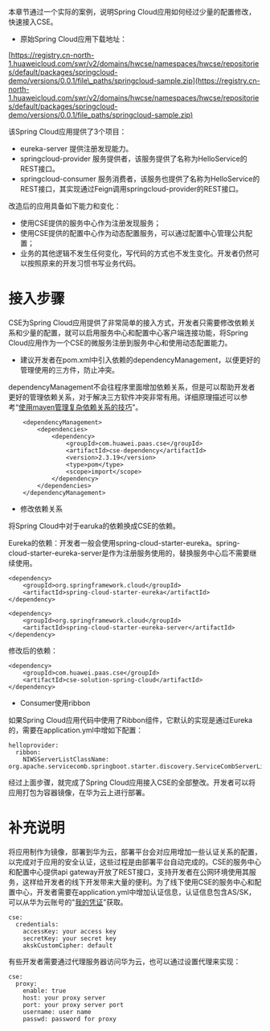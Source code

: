 本章节通过一个实际的案例，说明Spring Cloud应用如何经过少量的配置修改，快速接入CSE。

* 原始Spring Cloud应用下载地址：

[https://registry.cn-north-1.huaweicloud.com/swr/v2/domains/hwcse/namespaces/hwcse/repositories/default/packages/springcloud-demo/versions/0.0.1/file\_paths/springcloud-sample.zip](https://registry.cn-north-1.huaweicloud.com/swr/v2/domains/hwcse/namespaces/hwcse/repositories/default/packages/springcloud-demo/versions/0.0.1/file_paths/springcloud-sample.zip)

该Spring Cloud应用提供了3个项目：

* eureka-server 提供注册发现能力。
* springcloud-provider 服务提供者，该服务提供了名称为HelloService的REST接口。
* springcloud-consumer 服务消费者，该服务也提供了名称为HelloService的REST接口，其实现通过Feign调用springcloud-provider的REST接口。

改造后的应用具备如下能力和变化：

* 使用CSE提供的服务中心作为注册发现服务；
* 使用CSE提供的配置中心作为动态配置服务，可以通过配置中心管理公共配置；
* 业务的其他逻辑不发生任何变化，写代码的方式也不发生变化。开发者仍然可以按照原来的开发习惯书写业务代码。

# 接入步骤

CSE为Spring Cloud应用提供了非常简单的接入方式，开发者只需要修改依赖关系和少量的配置，就可以启用服务中心和配置中心客户端连接功能，将Spring Cloud应用作为一个CSE的微服务注册到服务中心和使用动态配置能力。

* 建议开发者在pom.xml中引入依赖的dependencyManagement，以便更好的管理使用的三方件，防止冲突。

dependencyManagement不会往程序里面增加依赖关系，但是可以帮助开发者更好的管理依赖关系，对于解决三方软件冲突非常有用。详细原理描述可以参考“[使用maven管理复杂依赖关系的技巧](http://servicecomb.incubator.apache.org/cn/docs/maven_dependency_management/)"。

```
    <dependencyManagement>
        <dependencies>
            <dependency>
                <groupId>com.huawei.paas.cse</groupId>
                <artifactId>cse-dependency</artifactId>
                <version>2.3.19</version>
                <type>pom</type>
                <scope>import</scope>
            </dependency>
        </dependencies>
    </dependencyManagement>
```

* 修改依赖关系

将Spring Cloud中对于earuka的依赖换成CSE的依赖。

Eureka的依赖：开发者一般会使用spring-cloud-starter-eureka。spring-cloud-starter-eureka-server是作为注册服务使用的，替换服务中心后不需要继续使用。

```
<dependency>
    <groupId>org.springframework.cloud</groupId>
    <artifactId>spring-cloud-starter-eureka</artifactId>
</dependency>

<dependency>
    <groupId>org.springframework.cloud</groupId>
    <artifactId>spring-cloud-starter-eureka-server</artifactId>
</dependency>
```

修改后的依赖：

```
<dependency>
    <groupId>com.huawei.paas.cse</groupId>
    <artifactId>cse-solution-spring-cloud</artifactId>
</dependency>
```

* Consumer使用ribbon

如果Spring Cloud应用代码中使用了Ribbon组件，它默认的实现是通过Eureka的，需要在application.yml中增如下配置：

```
helloprovider:
  ribbon:
    NIWSServerListClassName: org.apache.servicecomb.springboot.starter.discovery.ServiceCombServerList
```

经过上面步骤，就完成了Spring Cloud应用接入CSE的全部整改。开发者可以将应用打包为容器镜像，在华为云上进行部署。



# 补充说明

将应用制作为镜像，部署到华为云，部署平台会对应用增加一些认证关系的配置，以完成对于应用的安全认证，这些过程是由部署平台自动完成的。CSE的服务中心和配置中心提供api gateway开放了REST接口，支持开发者在公网环境使用其服务，这样给开发者的线下开发带来大量的便利。为了线下使用CSE的服务中心和配置中心，开发者需要在application.yml中增加认证信息，认证信息包含AS/SK，可以从华为云账号的"[我的凭证](https://support.huaweicloud.com/usermanual-iam/zh-cn_topic_0079477318.html)”获取。

```
cse:
  credentials:
    accessKey: your access key
    secretKey: your secret key
    akskCustomCipher: default
```

有些开发者需要通过代理服务器访问华为云，也可以通过设置代理来实现：

```
cse:
  proxy:
    enable: true
    host: your proxy server
    port: your proxy server port
    username: user name
    passwd: password for proxy 
```



